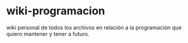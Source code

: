 # wiki-programacion
wiki personal de todos los archivos en relación a la programación que quiero mantener y tener a futuro.
